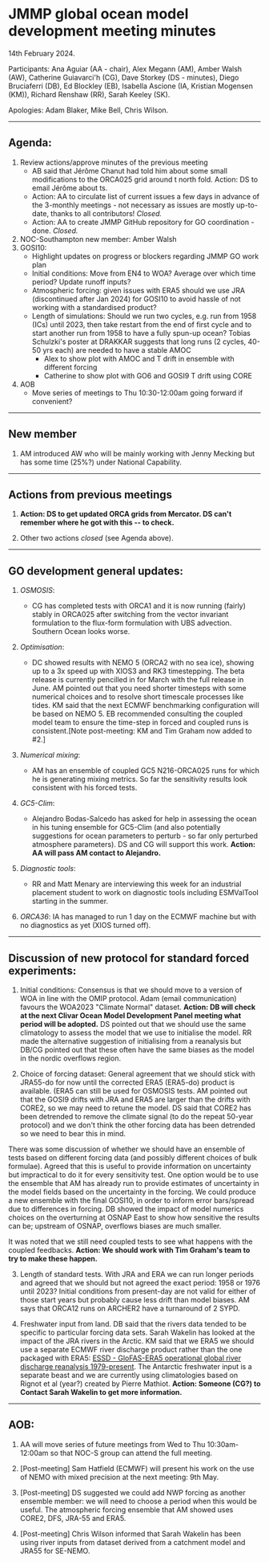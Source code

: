 # JMMP global ocean model development meeting minutes

14th February 2024.

Participants: Ana Aguiar (AA - chair), Alex Megann (AM), Amber Walsh (AW), Catherine Guiavarci'h (CG), Dave Storkey (DS - minutes), Diego Bruciaferri (DB), Ed Blockley (EB), Isabella Ascione (IA, Kristian Mogensen (KM)), Richard Renshaw (RR), Sarah Keeley (SK).

Apologies: Adam Blaker, Mike Bell, Chris Wilson.

----------

## Agenda:
1. Review actions/approve minutes of the previous meeting 
   - AB said that Jérôme Chanut had told him about some small modifications to the ORCA025 grid around t north fold. Action: DS to email Jérôme about ts.
   - Action: AA to circulate list of current issues a few days in advance of the 3-monthly meetings - not necessary as issues are mostly up-to-date, thanks to all contributors! _Closed._
   - Action: AA to create JMMP GitHub repository for GO coordination - done. _Closed._
2. NOC-Southampton new member: Amber Walsh
3. GOSI10:
   - Highlight updates on progress or blockers regarding JMMP GO work plan
   - Initial conditions: Move from EN4 to WOA? Average over which time period? Update runoff inputs?
   - Atmospheric forcing: given issues with ERA5 should we use JRA (discontinued after Jan 2024) for GOSI10 to avoid hassle of not working with a standardised product?
   - Length of simulations: Should we run two cycles, e.g. run from 1958 (ICs) until 2023, then take restart from the end of first cycle and to start another run from 1958 to have a fully spun-up ocean? Tobias Schulzki's poster at DRAKKAR suggests that long runs (2 cycles, 40-50 yrs each) are needed to have a stable AMOC
      - Alex to show plot with AMOC and T drift in ensemble with different forcing
      - Catherine to show plot with GO6 and GOSI9 T drift using CORE
4. AOB
   - Move series of meetings to Thu 10:30-12:00am going forward if convenient?

----------

## New member

1. AM introduced AW who will be mainly working with Jenny Mecking but has some time (25%?) under National Capability.

----------

## Actions from previous meetings

1. **Action: DS to get updated ORCA grids from Mercator. DS can't remember where he got with this -- to check.**

2. Other two actions _closed_ (see Agenda above).

----------

## GO development general updates:

1. _OSMOSIS_:
   - CG has completed tests with ORCA1 and it is now running (fairly) stably in ORCA025 after switching from the vector invariant formulation to the flux-form formulation with UBS advection. Southern Ocean looks worse.

2. _Optimisation_:
   - DC showed results with NEMO 5 (ORCA2 with no sea ice), showing up to a 3x speed up with XIOS3 and RK3 timestepping. The beta release is currently pencilled in for March with the full release in June. AM pointed out that you need shorter timesteps with some numerical choices and to resolve short timescale processes like tides. KM said that the next ECMWF benchmarking configuration will be based on NEMO 5. EB recommended consulting the coupled model team to ensure the time-step in forced and coupled runs is consistent.[Note post-meeting: KM and Tim Graham now added to #2.]

3. _Numerical mixing_: 
   - AM has an ensemble of coupled GC5 N216-ORCA025 runs for which he is generating mixing metrics. So far the sensitivity results look consistent with his forced tests. 

4. _GC5-Clim_:
   - Alejandro Bodas-Salcedo has asked for help in assessing the ocean in his tuning ensemble for GC5-Clim (and also potentially suggestions for ocean parameters to perturb - so far only perturbed atmosphere parameters). DS and CG will support this work. **Action: AA will pass AM contact to Alejandro.** 

5. _Diagnostic tools_: 
   - RR and Matt Menary are interviewing this week for an industrial placement student to work on diagnostic tools including ESMValTool starting in the summer.

6. _ORCA36_: IA has managed to run 1 day on the ECMWF machine but with no diagnostics as yet (XIOS turned off). 

----------

## Discussion of new protocol for standard forced experiments:

1. Initial conditions: Consensus is that we should move to a version of WOA in line with the OMIP protocol. Adam (email communication) favours the WOA2023 "Climate Normal" dataset. **Action: DB will check at the next Clivar Ocean Model Development Panel meeting what period will be adopted.** DS pointed out that we should use the same climatology to assess the model that we use to initialise the model. RR made the alternative suggestion of initialising from a reanalysis but DB/CG pointed out that these often have the same biases as the model in the nordic overflows region.

2. Choice of forcing dataset: General agreement that we should stick with JRA55-do for now until the corrected ERA5 (ERA5-do) product is available. (ERA5 can still be used for OSMOSIS tests. AM pointed out that the GOSI9 drifts with JRA and ERA5 are larger than the drifts with CORE2, so we may need to retune the model. DS said that CORE2 has been detrended to remove the climate signal (to do the repeat 50-year protocol) and we don't think the other forcing data has been detrended so we need to bear this in mind.

There was some discussion of whether we should have an ensemble of tests based on different forcing data (and possibly different choices of bulk formulae). Agreed that this is useful to provide information on uncertainty but impractical to do it for every sensitivity test. One option would be to use the ensemble that AM has already run to provide estimates of uncertainty in the model fields based on the uncertainty in the forcing. We could produce a new ensemble with the final GOSI10, in order to inform error bars/spread due to differences in forcing. DB showed the impact of model numerics choices on the overturning at OSNAP East to show how sensitive the results can be; upstream of OSNAP, overflows biases are much smaller.
                 
It was noted that we still need coupled tests to see what happens with the coupled feedbacks. **Action: We should work with Tim Graham's team to try to make these happen.**
                 
3. Length of standard tests. With JRA and ERA we can run longer periods and agreed that we should but not agreed the exact period: 1958 or 1976 until 2023? Initial conditions from present-day are not valid for either of those start years but probably cause less drift than model biases. AM says that ORCA12 runs on ARCHER2 have a turnaround of 2 SYPD. 
                 
4. Freshwater input from land. DB said that the rivers data tended to be specific to particular forcing data sets. Sarah Wakelin has looked at the impact of the JRA rivers in the Arctic. KM said that we ERA5 we should use a separate ECMWF river discharge product rather than the one packaged with ERA5: [ESSD - GloFAS-ERA5 operational global river discharge reanalysis 1979-present](https://essd.copernicus.org/articles/12/2043/2020/). The Antarctic freshwater input is a separate beast and we are currently using climatologies based on Rignot et al (year?) created by Pierre Mathiot. **Action: Someone (CG?) to Contact Sarah Wakelin to get more information.**

----------

## AOB:

1. AA will move series of future meetings from Wed to Thu 10:30am-12:00am so that NOC-S group can attend the full meeting.

2. [Post-meeting] Sam Hatfield (ECMWF) will present his work on the use of NEMO with mixed precision at the next meeting: 9th May.

3. [Post-meeting] DS suggested we could add NWP forcing as another ensemble member: we will need to  choose a period when this would be useful. The atmospheric forcing ensemble that AM showed uses CORE2, DFS, JRA-55 and ERA5.

4. [Post-meeting] Chris Wilson informed that Sarah Wakelin has been using river inputs from dataset derived from a catchment model and JRA55 for SE-NEMO.
